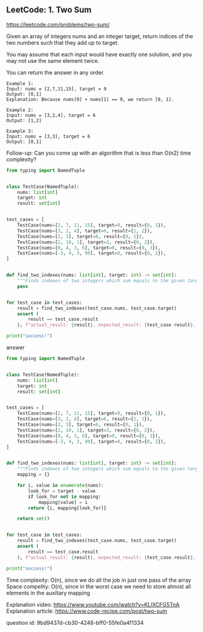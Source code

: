 ## LeetCode: 1. Two Sum

https://leetcode.com/problems/two-sum/


Given an array of integers nums and an integer target, return indices of the two numbers such that they add up to target.

You may assume that each input would have exactly one solution, and you may not use the same element twice.

You can return the answer in any order.

```
Example 1:
Input: nums = [2,7,11,15], target = 9
Output: [0,1]
Explanation: Because nums[0] + nums[1] == 9, we return [0, 1].

Example 2:
Input: nums = [3,2,4], target = 6
Output: [1,2]

Example 3:
Input: nums = [3,3], target = 6
Output: [0,1]
```

Follow-up: Can you come up with an algorithm that is less than O(n2) time complexity?

```python
from typing import NamedTuple


class TestCase(NamedTuple):
    nums: list[int]
    target: int
    result: set[int]


test_cases = [
    TestCase(nums=[2, 7, 11, 15], target=9, result={0, 1}),
    TestCase(nums=[3, 2, 4], target=6, result={1, 2}),
    TestCase(nums=[3, 3], target=6, result={0, 1}),
    TestCase(nums=[2, 10, 1], target=3, result={0, 2}),
    TestCase(nums=[0, 4, 3, 0], target=0, result={0, 3}),
    TestCase(nums=[-3, 4, 3, 90], target=0, result={0, 2}),
]


def find_two_indexes(nums: list[int], target: int) -> set[int]:
    """Finds indexes of two integers which sum equals to the given target integer."""
    pass


for test_case in test_cases:
    result = find_two_indexes(test_case.nums, test_case.target)
    assert (
        result == test_case.result
    ), f"actual_result: {result}, expected_result: {test_case.result}, nums: {test_case.nums}"

print("success!")
```

answer
```python
from typing import NamedTuple


class TestCase(NamedTuple):
    nums: list[int]
    target: int
    result: set[int]


test_cases = [
    TestCase(nums=[2, 7, 11, 15], target=9, result={0, 1}),
    TestCase(nums=[3, 2, 4], target=6, result={1, 2}),
    TestCase(nums=[3, 3], target=6, result={0, 1}),
    TestCase(nums=[2, 10, 1], target=3, result={0, 2}),
    TestCase(nums=[0, 4, 3, 0], target=0, result={0, 3}),
    TestCase(nums=[-3, 4, 3, 90], target=0, result={0, 2}),
]


def find_two_indexes(nums: list[int], target: int) -> set[int]:
    """Finds indexes of two integers which sum equals to the given target integer."""
    mapping = {}

    for i, value in enumerate(nums):
        look_for = target - value
        if look_for not in mapping:
            mapping[value] = i
        return {i, mapping[look_for]}

    return set()


for test_case in test_cases:
    result = find_two_indexes(test_case.nums, test_case.target)
    assert (
        result == test_case.result
    ), f"actual_result: {result}, expected_result: {test_case.result}, nums: {test_case.nums}"

print("success!")
```

Time complexity: O(n), since we do all the job in just one pass of the array
Space compelity: O(n), since in the worst case we need to store almost all elements in the auxiliary mapping

Explanation video: https://www.youtube.com/watch?v=KLlXCFG5TnA
Explanation article: https://www.code-recipe.com/post/two-sum

question id: 9bd9437d-cb30-4248-bff0-55fe0a4f1334
